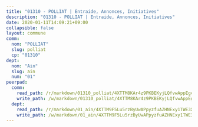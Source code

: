 ```yaml
---
title: "01310 - POLLIAT | Entraide, Annonces, Initiatives"
description: "01310 - POLLIAT | Entraide, Annonces, Initiatives"
date: 2020-01-11T14:09:21+09:00
collapsible: false
layout: commune
comm:
  nom: "POLLIAT"
  slug: polliat
  cp: "01310"
dept:
  nom: "Ain"
  slug: ain
  num: "01"
peerpad:
  comm:
    read_path: /r/markdown/01310_polliat/4XTTM8KAr4z9PKBEKyjLQfvwAppEgc4CmbzmyjKZxZ8A81nNn
    write_path: /w/markdown/01310_polliat/4XTTM8KAr4z9PKBEKyjLQfvwAppEgc4CmbzmyjKZxZ8A81nNn-K3TgUp1AJfB9jtZbV4d3C9hW2Ft4SyzLKPBdqfUEzG4fchxBNqSEhCpWpe7haokpCzFbjcmZxzMv8LxMm1kHdjvLf5FYj2ZQiNE8bMq22cQd8aCvbDQ5sLsnceCbxBkZQsdeMR4N
  dept:
    read_path: /r/markdown/01_ain/4XTTM9F5Lu5rzByUwAPpyzfuAZHNExy1TWE3X3wiTrPFfiAJr
    write_path: /w/markdown/01_ain/4XTTM9F5Lu5rzByUwAPpyzfuAZHNExy1TWE3X3wiTrPFfiAJr-K3TgUnxzeFoJA4CB58vXNvKXURJneTNZHUsypAQGicGiZu7AS2sPbjspGpj7s3MmMv58YhkLaSUMQMHaiKAfoMv6wF36Urxbqqh8MmnXpnKkbVhnAishABEkMRAiyAt8GGJ1Jer2
---
```


